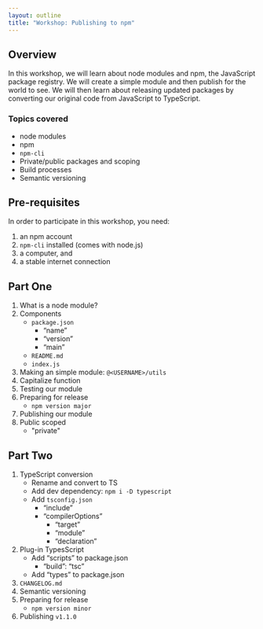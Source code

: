 ```yaml
---
layout: outline
title: "Workshop: Publishing to npm"
---
```


## Overview

In this workshop, we will learn about node modules and npm, the JavaScript package registry. We will create a simple module and then publish for the world to see. We will then learn about releasing updated packages by converting our original code from JavaScript to TypeScript.

### Topics covered

- node modules
- npm
- `npm-cli`
- Private/public packages and scoping
- Build processes
- Semantic versioning

## Pre-requisites

In order to participate in this workshop, you need:

1. an npm account
2. `npm-cli` installed (comes with node.js)
3. a computer, and
4. a stable internet connection

## Part One

1. What is a node module?
2. Components
   - `package.json`
     - “name”
     - “version”
     - “main”
   - `README.md`
   - `index.js`
3. Making an simple module: `@<USERNAME>/utils`
4. Capitalize function
5. Testing our module
6. Preparing for release
   - `npm version major`
7. Publishing our module
8. Public scoped
    - "private"

## Part Two
1. TypeScript conversion
   - Rename and convert to TS
   - Add dev dependency: `npm i -D typescript`
   - Add `tsconfig.json`
     - “include”
     - “compilerOptions”
       - “target”
       - “module”
       - “declaration”
2. Plug-in TypesScript
   - Add “scripts” to package.json
     - “build”: “tsc”
   - Add “types” to package.json
3. `CHANGELOG.md`
4. Semantic versioning
5. Preparing for release
   - `npm version minor`
6. Publishing `v1.1.0`
